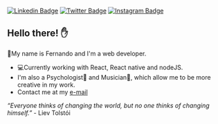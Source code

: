 [![Linkedin Badge](https://img.shields.io/badge/-LinkedIn-blue?style=flat&logo=LinkedIn&logoColor=white)](https://www.linkedin.com/in/fernando-binkowski/)
[![Twitter Badge](https://img.shields.io/badge/-Twitter-1ca0f1?style=flat&logo=Twitter&logoColor=white)](https://twitter.com/Fekooow)
[![Instagram Badge](https://img.shields.io/badge/-Instagram-C13584?style=flat&logo=Instagram&logoColor=white)](https://www.instagram.com/fekooow/)

## Hello there! :raised_hand:

:rocket:My name is Fernando and I'm a web developer.

- :computer:Currently working with React, React native and nodeJS.
- I'm also a Psychologist:brain: and Musician:musical_score:, which allow me to be more creative in my work.
- Contact me at my [e-mail](mailto:binkowskideandrade@gmail.com)


*“Everyone thinks of changing the world, but no one thinks of changing himself.”* - Liev Tolstói
